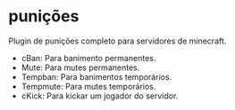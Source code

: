 # punições
Plugin de punições completo para servidores de minecraft.

- cBan: Para banimento permanentes.
- Mute: Para mutes permanentes.
- Tempban: Para banimentos temporários.
- Tempmute: Para mutes temporários.
- cKick: Para kickar um jogador do servidor.
